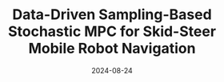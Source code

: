 ---
title: "Data-Driven Sampling-Based Stochastic MPC for Skid-Steer Mobile Robot Navigation"
image: /images/publications/ananya_icra25.gif
collection: publications
category: preprint
permalink: /publication/2024-09-01-ananya-RAL
# excerpt: 'This paper is about fixing template issue #693.'
date: 2024-08-24
venue: 'Under Review'
# paperurl: 'https://arxiv.org/abs/2402.18065'
citation: 'Ananya Trivedi, <b>Sarvesh Prajapati</b>, Anway Shirgaonkar, Mark Zolotas, Taşkin Padır'
# slidesurl: 'ab'
---